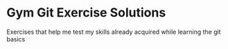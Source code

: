 
# Gym Git Exercise Solutions
Exercises that help me test my skills already acquired while learning the git basics


